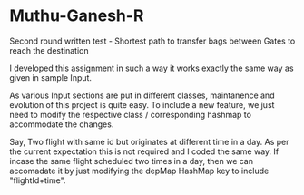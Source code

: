 # Muthu-Ganesh-R
Second round written test - Shortest path to transfer bags between Gates to reach the destination

I developed this assignment in such a way it works exactly the same way as given in sample Input.

As various Input sections are put in different classes, maintanence and evolution of this project is quite easy. To include a new feature, we just need to modify the respective class / corresponding hashmap to accommodate the changes.

Say, Two flight with same id but originates at different time in a day. As per the current expectation this is not required and I coded the same way. If incase the same flight scheduled two times in a day, then we can accomadate it by just modifying the depMap HashMap key to include "flightId+time".

